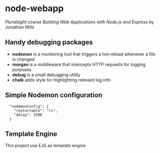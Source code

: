 # node-webapp

*Pluralsight* course *Building Web Applications with Node.js and Express* by Jonathan Mills

## Handy debugging packages

- **nodemon** is a monitoring tool that triggers a hot-reload whenever a file is changed
- **morgan** is a middleware that intercepts HTTP requests for logging purposes
- **debug** is a small debugging utility
- **chalk** adds style for highlighting relevant log info

## Simple Nodemon configuration
```
  "nodemonConfig": {
    "restartable": "rs",
    "delay": 2500
  }
```

## Template Engine

This project use EJS as template engine